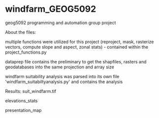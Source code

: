 # windfarm_GEOG5092
geog5092 programming and automation group project


About the files: 

multiple functions were utilized for this project (reproject, mask, rasterize vectors, compute slope and aspect, zonal stats) - contained within the project_functions.py

dataprep file contains the preliminary to get the shapfiles, rasters and geodatabases into the same projection and array size

windfarm suitability analysis was parsed into its own file 'windfarm_suitabiltyanalysis.py' and contains the analysis

Results:
suit_windfarm.tif

elevations_stats

presentation_map
